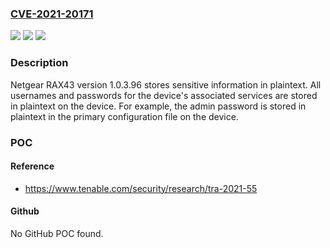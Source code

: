 ### [CVE-2021-20171](https://cve.mitre.org/cgi-bin/cvename.cgi?name=CVE-2021-20171)
![](https://img.shields.io/static/v1?label=Product&message=Netgear%20RAX43&color=blue)
![](https://img.shields.io/static/v1?label=Version&message=n%2Fa&color=blue)
![](https://img.shields.io/static/v1?label=Vulnerability&message=Plaintext%20Passwords&color=brighgreen)

### Description

Netgear RAX43 version 1.0.3.96 stores sensitive information in plaintext. All usernames and passwords for the device's associated services are stored in plaintext on the device. For example, the admin password is stored in plaintext in the primary configuration file on the device.

### POC

#### Reference
- https://www.tenable.com/security/research/tra-2021-55

#### Github
No GitHub POC found.

